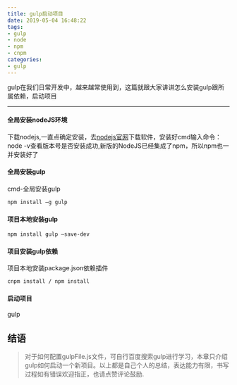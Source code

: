 ```yaml
---
title: gulp启动项目
date: 2019-05-04 16:48:22
tags:
- gulp
- node
- npm
- cnpm
categories:
- gulp
---
```


gulp在我们日常开发中，越来越常使用到，这篇就跟大家讲讲怎么安装gulp跟所属依赖，启动项目

---

<!-- more -->
  #### 全局安装nodeJS环境
  下载nodejs,一直点确定安装，去[nodejs官网](https://nodejs.org)下载软件，安装好cmd输入命令：node -v查看版本号是否安装成功,新版的NodeJS已经集成了npm，所以npm也一并安装好了

  #### 全局安装gulp
  cmd-全局安装gulp
  ```bash
  npm install –g gulp 
  ```

  #### 项目本地安装gulp
  ```bash
  npm install gulp –save-dev
  ```

  #### 项目安装gulp依赖
  项目本地安装package.json依赖插件
  ```bash
  cnpm install / npm install
  ```

  #### 启动项目
  gulp
  
  ## 结语

  >对于如何配置gulpFile.js文件，可自行百度搜索gulp进行学习，本章只介绍gulp如何启动一个新项目。以上都是自己个人的总结，表达能力有限，书写过程如有错误欢迎指正，也请点赞评论鼓励.